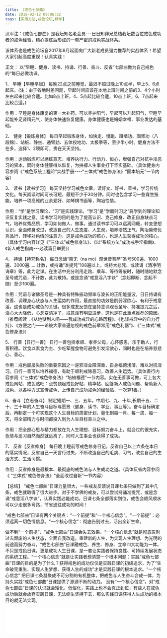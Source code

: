 ```yaml
---
title: 《戒色七部曲》
date: 2018-02-12 09:06:32
tags: [实用方法,戒色论坛,精华]
---
```


汉军注：《戒色七部曲》是我坛知名老会员---日日知非兄总结我坛数百位戒色成功者的戒色经验，精心提炼后形成的一套严密的戒色实战体系。

该体系也是戒色论坛自2017年8月起面向广大新老成员强力推荐的实战体系！希望大家引起高度重视！认真实践！


正文：
以“早睡、健身、读书、持诵、行善、奋斗、反省”七部曲做为自己戒色的“每日必做功课。

1、 早睡【早睡早起】
    每晚22点之前睡觉，最迟不超过晚上10点半，早上5、6点起床。(注：由于各地时差问题，早起时间应该在本地上班时间之前的3、4个小时左右起来比较合适。比如8点上班，4、5点起比较合适，10点上班，6、7点起来比较合适。)

作用：早睡是身体康复的第一大补药，可以养护阳气，早起可以升起阳气，早睡早起能补足肾精元气，使身体快速恢复健康。身体健康也是婚姻幸福、事业发达的基础。

2、 健身【锻炼身体】
每日早起锻炼身体，如快走、慢跑、蹲墙功、固肾功（八段锦）、站桩、静坐、通臂劲、五体投地功、太极拳等，至少半小时。健身方法不在多，选择1、2项即可，贵在天天坚持。

作用：运动锻炼可以磨练意志，培养执行力、行动力、恒心，增强自己对抗手淫恶习的资本，同时身体健康得以恢复，为拼搏人生事业打下坚实基础。（具体健身内容参阅《“戒色系统工程论”实战手册----“三体式”戒色修身法》“固本培元”一节内容）

3、 读书【读书学习】
每天坚持学习戒色文章，读好文、好书、善书，学习传统文化。每天阅读时间可长可短，最短不少于30分钟。同时也包含学习一些谋生技能，培养一项高雅的业余爱好，如琴棋书画等，陶冶性情。

作用：“学”是学习理论，“习”是实践理论。“学习”是“学而时习之”将学到的理论知识反复实践之意。读书学习的目的是为了提高认识、克己修身、改正自身缺点习气，培养优秀品质，学习如何做人、做事。通过读书学习可以远离网瘾，转变思想认识，全面修身改过，改造自己的人生态度、人生观，培养浩然正气，陶冶熏修优秀品行，转移对色情的注意力，这是戒色成功的核心，也是人生获得成功的核心。（具体学习内容详见《“三体式”戒色修身法》、《以“系统方法”成功戒手淫指南》、《新人戒色指南---必读篇目举要》）

4、 持诵【持咒称名】
每日念诵“南无（na mo）观世音菩萨”圣号500遍、1000遍、3000遍……计数，或持诵“准提咒”108遍以上，或持大悲咒、或读诵《清净明诲章》等，此为定课。在生活中充分利用走路、乘车、等待等废时，随时随地默念圣号或咒语，不计数，此为散持。或是念诵“戒意淫八字诀”（念起即断、念起不随）至少100遍。

作用：咒语与诸佛圣号是一种具有特殊振动频率与波长的正阳能量波，日日持诵有改善、调理身心状态与人生运势的作用，最直接的功效是削弱淫欲心、有利于戒意淫，这也是成功戒色的关键。很多戒友反馈在坚持念诵观音圣号、持准提咒之后，淫心大大降低，心念变清净了，戒意淫有明显进步，这也是在此重点推荐的原因。（推荐阅读：《从地狱到人间——我成功戒淫的心路历程》、《也谈戒淫中的自力行持》、《方便之门——论被大家普遍忽视的戒色前辈常用“戒色利器”》、《“三体式”戒色修身法》）

5、 行善【日行一善】
日行一善包括孝顺、孝养父母，心怀感恩，乐于助人，行善积德。饮食以素食为主、少吃荤腥食物可避免引发淫欲心，同时也是在培养慈悲心、善心。

作用：戒色屡屡失败的重要原因之一是邪淫业障深重，自身福德浅薄，难以对抗淫习。日行一善可以培养福德，有助于顺利戒除恶习，改善人生运势。（具体善行内容参阅《“三体式”戒色修身法》“培植福德”一节内容。实在无善事可做，可上各大戒色网站、戒色贴吧：点赞顶起戒色好帖、精华帖、回答新人戒色问题、帮助新人戒色、以各种方式宣传戒色、上传自己成功戒色的经验贴，一次算1善。）

6、奋斗【立志奋斗】
制定短期一、三、五年，中期七、九、十年,长期十五、二十、三十年的人生奋斗目标与愿景（健身、读书、学业、事业等）。奋斗目标确定后，再制定一个可实现这个人生目标的周密计划，量化到每一月、每一周、每一天，将全部精力与时间都投入到为人生目标奋斗之中。

作用：把全部心思与精力都放在为人生理想、目标努力奋斗上，就会过的很充实，色情与恶习自然而然就远离了，同时人生事业也获得了成功。

7、 反省【反省修身】
每日晚上睡前写戒色修身日记，反省自己以上六条在本日的落实情况，反省自己一天言行过失，不断改造自己的毛病、习气，改变自己的生活方式、生活习惯。

作用：反省修身是最根本、最彻底的戒色法与人生成功之道。（具体反省内容参阅《 “三体式”戒色修身法》“全面改过自新”一节内容）

【总结】
“戒色七部曲”日课力量很大，一些戒友反馈说日课七条只做到了其中几条，戒色就取得了很大进步。对于不学佛的戒友，可以尝试持诵准提咒，或是念诵“戒意淫八字诀”，认真实践必能成功。日课七条全部落实到位，戒色会顺风顺水可以少走很多弯路，节省通往成功的时间！

“戒色七部曲”日课有两个关键点：“一个前提”和“一个核心信念”。“一个前提”：必须远离一切色情信息。“一个核心信念”：彻底告别过去，活出全新生命。

做不到“一个前提”，“戒色七部曲”日课会失去效果。“一个核心信念”就是彻底告别过去颓废的人生状态，全面自我改造，重建新的人生，为实现人生理想、为光明的前途而努力奋斗。“戒色七部曲”日课融戒色、养生、修身、立命四大功能为一体，不只是戒色日课，更是成功人生日课，是一套让实践者保持良性、可持续发展状态的系统工程。“一个核心信念”就是让实践者想清楚一个根本问题：实践“戒色七部曲”日课的目的是为了什么？获得戒色的成功仅仅是实践日课的初级追求，为了“生命破壳重生、实现人生梦想、获得人生的成功”才是实践日课的根本追求。“一个核心信念” 把日课七条凝聚成不可分割的有机整体，把戒色与人生奋斗合成一体，为持久实践“戒色七部曲”日课提供了源源不断的动力。
没有“一个核心信念”，对“戒色七部曲”日课的认识就会矮化、低俗化，实践上也不会真正到位，有些人在戒色成功后就会放弃实践日课，无法终生坚持下去，那么实践日课获得人生成功的根本目的就无法实现。 

<iframe frameborder="no" border="0" marginwidth="0" marginheight="0" width=330 height=86 src="//music.163.com/outchain/player?type=2&id=449513&auto=1&height=66"></iframe>